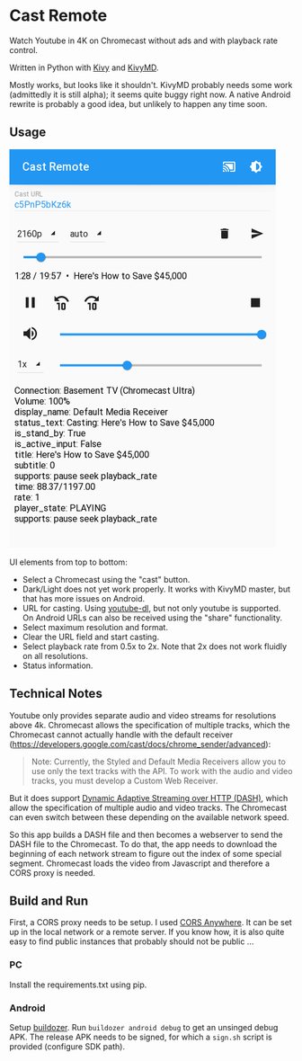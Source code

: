 # Cast Remote

Watch Youtube in 4K on Chromecast without ads and with playback rate control.

Written in Python with [Kivy](https://kivy.org/) and [KivyMD](https://github.com/kivymd/KivyMD).

Mostly works, but looks like it shouldn't. KivyMD probably needs some work (admittedly it is still alpha); it seems quite buggy right now.
A native Android rewrite is probably a good idea, but unlikely to happen any time soon.

## Usage

![Screenshot](screenshot.png)

UI elements from top to bottom:
- Select a Chromecast using the "cast" button.
- Dark/Light does not yet work properly. It works with KivyMD master, but that has more issues on Android.
- URL for casting. Using [youtube-dl](https://youtube-dl.org/), but not only youtube is supported. On Android URLs can also be received using the "share" functionality.
- Select maximum resolution and format.
- Clear the URL field and start casting.
- Select playback rate from 0.5x to 2x. Note that 2x does not work fluidly on all resolutions.
- Status information.

## Technical Notes

Youtube only provides separate audio and video streams for resolutions above 4k.
Chromecast allows the specification of multiple tracks, which the Chromecast cannot actually handle with the default receiver (https://developers.google.com/cast/docs/chrome_sender/advanced): 

> Note: Currently, the Styled and Default Media Receivers allow you to use only the text tracks with the API. To work with the audio and video tracks, you must develop a Custom Web Receiver.

But it does support [Dynamic Adaptive Streaming over HTTP (DASH)](https://en.wikipedia.org/wiki/Dynamic_Adaptive_Streaming_over_HTTP), which allow the specification of multiple audio and video tracks.
The Chromecast can even switch between these depending on the available network speed.

So this app builds a DASH file and then becomes a webserver to send the DASH file to the Chromecast.
To do that, the app needs to download the beginning of each network stream to figure out the index of some special segment.
Chromecast loads the video from Javascript and therefore a CORS proxy is needed.

## Build and Run

First, a CORS proxy needs to be setup.
I used [CORS Anywhere](https://github.com/Rob--W/cors-anywhere).
It can be set up in the local network or a remote server.
If you know how, it is also quite easy to find public instances that probably should not be public ...

### PC

Install the requirements.txt using pip.

### Android

Setup [buildozer](https://buildozer.readthedocs.io/en/latest/).
Run `buildozer android debug` to get an unsinged debug APK.
The release APK needs to be signed, for which a `sign.sh` script is provided (configure SDK path).
